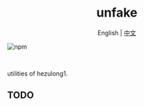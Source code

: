 <h1 align="center">unfake</h1>
<p align="center">English | <a href="README.zh-CN.md">中文</a></p>

![npm](https://img.shields.io/npm/v/unfake?color=%23257855)

<br>

utilities of hezulong1.

## TODO
